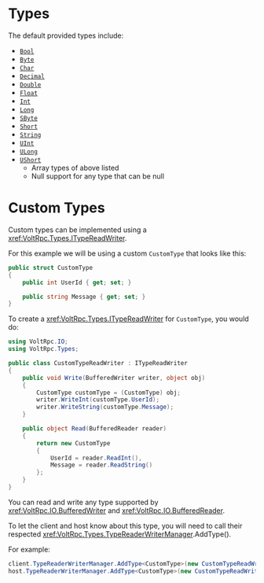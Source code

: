 # Types

The default provided types include:

- [`Bool`](xref:System.Boolean)
- [`Byte`](xref:System.Byte)
- [`Char`](xref:System.Char)
- [`Decimal`](xref:System.Decimal)
- [`Double`](xref:System.Double)
- [`Float`](xref:System.Single)
- [`Int`](xref:System.Int32)
- [`Long`](xref:System.Int64)
- [`SByte`](xref:System.SByte)
- [`Short`](xref:System.Int16)
- [`String`](xref:System.String)
- [`UInt`](xref:System.UInt32)
- [`ULong`](xref:System.UInt64)
- [`UShort`](xref:System.UInt16)
    - Array types of above listed
    - Null support for any type that can be null

# Custom Types

Custom types can be implemented using a <xref:VoltRpc.Types.ITypeReadWriter>.

For this example we will be using a custom `CustomType` that looks like this:

```csharp
public struct CustomType
{
    public int UserId { get; set; }

    public string Message { get; set; }
}
```

To create a <xref:VoltRpc.Types.ITypeReadWriter> for `CustomType`, you would do:

```csharp
using VoltRpc.IO;
using VoltRpc.Types;

public class CustomTypeReadWriter : ITypeReadWriter
{
    public void Write(BufferedWriter writer, object obj)
    {
        CustomType customType = (CustomType) obj;
        writer.WriteInt(customType.UserId);
        writer.WriteString(customType.Message);
    }

    public object Read(BufferedReader reader)
    {
        return new CustomType
        {
            UserId = reader.ReadInt(),
            Message = reader.ReadString()
        };
    }
}
```

You can read and write any type supported by <xref:VoltRpc.IO.BufferedWriter> and <xref:VoltRpc.IO.BufferedReader>.

To let the client and host know about this type, you will need to call their respected <xref:VoltRpc.Types.TypeReaderWriterManager>.AddType().

For example:

```csharp
client.TypeReaderWriterManager.AddType<CustomType>(new CustomTypeReadWriter());
host.TypeReaderWriterManager.AddType<CustomType>(new CustomTypeReadWriter());
```
